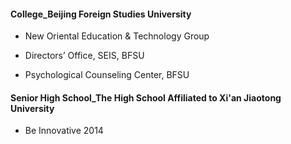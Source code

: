 #### College_Beijing Foreign Studies University

- New Oriental Education & Technology Group

- Directors’ Office, SEIS, BFSU

- Psychological Counseling Center, BFSU

#### Senior High School_The High School Affiliated to Xi'an Jiaotong University

- Be Innovative 2014
[](pic/s_s_October-2014.jpg)
